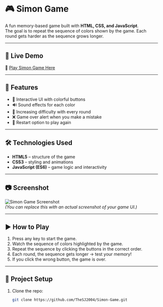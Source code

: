 # 🎮 Simon Game

A fun memory-based game built with **HTML, CSS, and JavaScript**.  
The goal is to repeat the sequence of colors shown by the game. Each round gets harder as the sequence grows longer.  

---

## 🚀 Live Demo  
🔗 [Play Simon Game Here](https://TheSJ2004.github.io/Simon-Game/)  

---

## 📌 Features
- 🎨 Interactive UI with colorful buttons  
- 🔊 Sound effects for each color  
- 🧠 Increasing difficulty with every round  
- ❌ Game over alert when you make a mistake  
- 🔄 Restart option to play again  

---

## 🛠️ Technologies Used
- **HTML5** – structure of the game  
- **CSS3** – styling and animations  
- **JavaScript (ES6)** – game logic and interactivity  

---

## 📷 Screenshot
![Simon Game Screenshot](screenshot.png)  
*(You can replace this with an actual screenshot of your game UI.)*  

---

## ▶️ How to Play
1. Press any key to start the game.  
2. Watch the sequence of colors highlighted by the game.  
3. Repeat the sequence by clicking the buttons in the correct order.  
4. Each round, the sequence gets longer → test your memory!  
5. If you click the wrong button, the game is over.  

---

## 📂 Project Setup
1. Clone the repo:
   ```bash
   git clone https://github.com/TheSJ2004/Simon-Game.git
